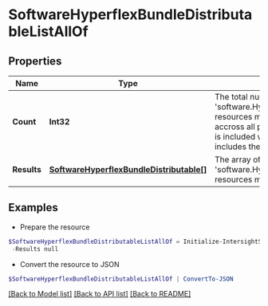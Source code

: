# SoftwareHyperflexBundleDistributableListAllOf
## Properties

Name | Type | Description | Notes
------------ | ------------- | ------------- | -------------
**Count** | **Int32** | The total number of &#39;software.HyperflexBundleDistributable&#39; resources matching the request, accross all pages. The &#39;Count&#39; attribute is included when the HTTP GET request includes the &#39;$inlinecount&#39; parameter. | [optional] 
**Results** | [**SoftwareHyperflexBundleDistributable[]**](SoftwareHyperflexBundleDistributable.md) | The array of &#39;software.HyperflexBundleDistributable&#39; resources matching the request. | [optional] 

## Examples

- Prepare the resource
```powershell
$SoftwareHyperflexBundleDistributableListAllOf = Initialize-IntersightSoftwareHyperflexBundleDistributableListAllOf  -Count null `
 -Results null
```

- Convert the resource to JSON
```powershell
$SoftwareHyperflexBundleDistributableListAllOf | ConvertTo-JSON
```

[[Back to Model list]](../README.md#documentation-for-models) [[Back to API list]](../README.md#documentation-for-api-endpoints) [[Back to README]](../README.md)

